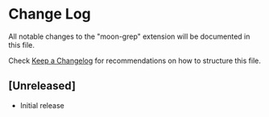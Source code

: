 # Change Log

All notable changes to the "moon-grep" extension will be documented in this file.

Check [Keep a Changelog](http://keepachangelog.com/) for recommendations on how to structure this file.

## [Unreleased]

- Initial release